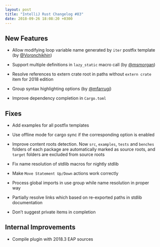 ```yaml
---
layout: post
title: "IntelliJ Rust Changelog #83"
date: 2018-09-26 18:08:20 +0300
---
```



## New Features

* Allow modifying loop variable name generated by `iter` postfix template (by [@Voronchikhin])

* Support multiple definitions in `lazy_static` macro call (by [@msmorgan])

* Resolve references to extern crate root in paths without `extern crate` item for 2018 edition

* Group syntax highlighting options (by [@mfarrugi])

* Improve dependency completion in `Cargo.toml`

## Fixes

* Add examples for all postfix templates

* Use offline mode for cargo sync if the corresponding option is enabled

* Improve content roots detection. Now `src`, `examples`, `tests` and `benches` folders of each package 
are automatically marked as source roots, and `target` folders are excluded from source roots

* Fix name resolution of stdlib macros for nightly stdlib

* Make `Move Statement Up/Down` actions work correctly

* Process global imports in use group while name resolution in proper way

* Partially resolve links which based on re-exported paths in stdlib documentation

* Don’t suggest private items in completion

## Internal Improvements

* Compile plugin with 2018.3 EAP sources




[@Voronchikhin]: https://github.com/Voronchikhin
[@mfarrugi]: https://github.com/mfarrugi
[@msmorgan]: https://github.com/msmorgan
